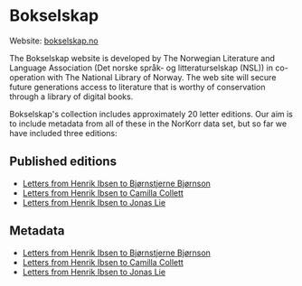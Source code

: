 # Bokselskap
Website: [bokselskap.no](https://www.bokselskap.no/)

The Bokselskap website is developed by The Norwegian Literature and Language Association (Det norske språk- og litteraturselskap (NSL)) in co-operation with The National Library of Norway. The web site will secure future generations access to literature that is worthy of conservation through a library of digital books.

Bokselskap's collection includes approximately 20 letter editions. Our aim is to include metadata from all of these in the NorKorr data set, but so far we have included three editions:

## Published editions
- [Letters from Henrik Ibsen to Bjørnstjerne Bjørnson](https://www.bokselskap.no/boker/ibsenbrevbjornson/tittelside)
- [Letters from Henrik Ibsen to Camilla Collett](https://www.bokselskap.no/boker/ibsenbrevcollett/tittelside)
- [Letters from Henrik Ibsen to Jonas Lie](https://www.bokselskap.no/boker/ibsenbrevlie/tittelside)


## Metadata
- [Letters from Henrik Ibsen to Bjørnstjerne Bjørnson](https://github.com/norkorr/bokselskap/blob/master/data/Bokselskap_LettersHI-BB_CMIF.xml)
- [Letters from Henrik Ibsen to Camilla Collett](https://github.com/norkorr/bokselskap/blob/master/data/Bokselskap_LettersHI-CC_CMIF.xml)
- [Letters from Henrik Ibsen to Jonas Lie](https://github.com/norkorr/bokselskap/blob/master/data/Bokselskap_LettersHI-JL_CMIF.xml)
